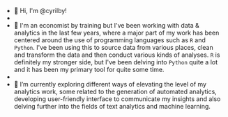 - 👋 Hi, I'm @cyrilby!
- 
- 👀 I'm an economist by training but I've been working with data & analytics in the last few years, where a major part of my work has been centered around the use of programming languages such as `R` and `Python`. I've been using this to source data from various places, clean and transform the data and then conduct various kinds of analyses. `R` is definitely my stronger side, but I've been delving into `Python` quite a lot and it has been my primary tool for quite some time.
- 
- 🌱 I’m currently exploring different ways of elevating the level of my analytics work, some related to the generation of automated analytics, developing user-friendly interface to communicate my insights and also delving further into the fields of text analytics and machine learning.

<!---
cyrilby/cyrilby is a ✨ special ✨ repository because its `README.md` (this file) appears on your GitHub profile.
You can click the Preview link to take a look at your changes.
--->
